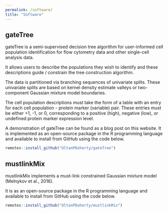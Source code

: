 ```yaml
---
permalink: /software/
title: "Software"
---
```


## gateTree

gateTree is a semi-supervised decision tree algorithm for user-informed cell population identification for flow cytometry data and other single-cell analysis data.

It allows users to describe the populations they wish to identify and these descriptions guide / constrain the tree construction algorithm.

The data is partitioned via branching sequences of univariate splits. These univariate splits are based on kernel density estimate valleys or two-component Gaussian mixture model boundaries.

The cell population descriptions must take the form of a table with an entry for each cell population - protein marker (variable) pair. These entries must be either +1, -1, or 0, corresponding to a positive (high), negative (low), or undefined protein marker expression level.

A demonstration of gateTree can be found as a blog post on this website. It is implemented as an open-source package in the R programming language and available to install from GitHub using the code below.

```r
remotes::install_github("UltanPDoherty/gateTree")
```


## mustlinkMix

mustlinkMix implements a must-link constrained Gaussian mixture model (Melnykov et al., 2016).
 
It is as an open-source package in the R programming language and available to install from GitHub using the code below.

```r
remotes::install_github("UltanPDoherty/mustlinkMix")
```

